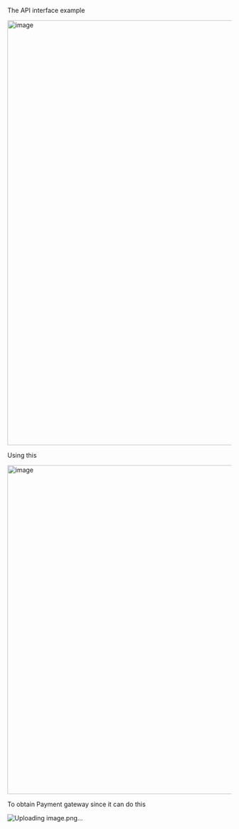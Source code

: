 The API interface example


<img width="955" height="952" alt="image" src="https://github.com/user-attachments/assets/6e1b4676-e94d-4ac8-9809-7cc81e335a78" />



Using this 

<img width="861" height="737" alt="image" src="https://github.com/user-attachments/assets/f66f9561-85ee-4d0d-a034-5d7ab1c15533" />

To obtain  Payment gateway since it can do this

![Uploading image.png…]()
